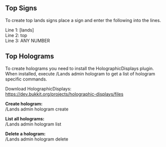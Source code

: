 ## Top Signs
To create top lands signs place a sign and enter the following into the lines.

Line 1: [lands]\
Line 2: top\
Line 3: ANY NUMBER

## Top Holograms

To create holograms you need to install the HolographicDisplays plugin.
When installed, execute /Lands admin hologram to get a list of hologram specific commands.

Download HolographicDisplays: https://dev.bukkit.org/projects/holographic-displays/files


**Create hologram:**\
/Lands admin hologram create

**List all holograms:**\
/Lands admin hologram list

**Delete a hologram:**\
/Lands admin hologram delete